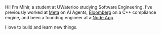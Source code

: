 Hi! I'm Mihir, a student at UWaterloo studying Software Engineering. I've previously worked at [Meta](https://www.meta.com/) on AI Agents, [Bloomberg](https://www.bloomberg.com/professional/products/bloomberg-terminal/) on a C++ compliance engine, and been a founding engineer at a [Node App](https://www.prnewswire.com/news-releases/dulcedo-group-acquires-ai-powered-influencer-marketing-startup-node-app-302247029.html).

I love to build and learn new things.
